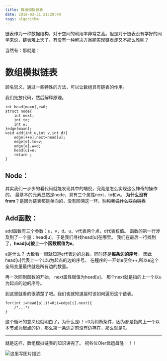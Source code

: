 ```yaml
---
title: 数组模拟链表
date: 2018-03-31 21:29:40
tags: algorithm
---
```


链表作为一种数据结构，对于空间的利用率非常之高。但是对于链表没有学好的同学来说，链表难上天了。有没有一种解决方案能实现链表却又不那么难呢？

当然有：那就是：
# 数组模拟链表
顾名思义，通过一些特殊的方法，可以让数组具有链表的作用。

我们先放代码，然后解释原理。
 

```
int head[maxn],e=0; 
struct node{
	int next;
	int to;
	int w;
}edge[maxn];
void add(int u,int v,int d){
	edge[++e].next=head[u];
	edge[e].to=v;
	edge[e].w=d;
	head[u]=e;
	return ;
}
```
## Node：
其实我们一步步的看代码就能发现其中的端倪，究竟是怎么实现这么神奇的操作的。
最基本的元素显然是node，具有三个属性next，to和w。
**为什么没有from**？是因为链表都是单向的，没有回溯这一环。~~别和我说什么双向链表~~
 
## Add函数：
 add函数有三个参数：u，v，d。u、v代表两个点，d代表权值。
 函数的第一行涉及到了一个量：head[u]。于是我们寻找head[u]在哪里。
 我们在最后一行找到了，**head[u]被上一个函数赋值为e**。
 
 e是什么？
 大致看一眼就知道e代表边的总数，同时还是**每条边的序号**。
 因此head[u]代表上一个以u为起点的边的序号。
 在程序的一开始e便会++,所以e这个全局变量最终就是所有边的数量。
 
 再一次回到函数的开始， next属性赋值为head[u]。
 那个next就是指的上一个以u为起点的边的序号。

 到这里就看的很清楚了吧。我们也就知道届时该如何遍历这个链表。

```
for(int i=head[p];i!=0;i=edge[i].next){
	/*...*/
}
```

 
  这个循环的意义也就明白了，为什么是i！=0为判断条件，因为都是指向上一个以本节点为起点的边，那么第一条边之前没有边存在，那么就是0。


-----
就是这样，数组模拟链表的知识讲完了。
 祝各位OIer武运昌隆！！！


![这里写图片描述](http://r.photo.store.qq.com/psb?/V13Gxo2x1UzVE2/gfHYaNBYZ5fuk5qdR5D4Wniy2t*K3UN368bij4JY.Uc!/r/dPMAAAAAAAAA)
